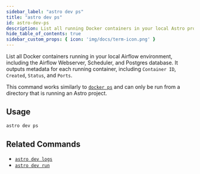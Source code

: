 ```yaml
---
sidebar_label: "astro dev ps"
title: "astro dev ps"
id: astro-dev-ps
description: List all running Docker containers in your local Astro project.
hide_table_of_contents: true
sidebar_custom_props: { icon: 'img/docs/term-icon.png' }
---
```


List all Docker containers running in your local Airflow environment, including the Airflow Webserver, Scheduler, and Postgres database. It outputs metadata for each running container, including `Container ID`, `Created`, `Status`, and `Ports`.

This command works similarly to [`docker ps`](https://docs.docker.com/engine/reference/commandline/ps/) and can only be run from a directory that is running an Astro project.

## Usage

```sh
astro dev ps
```

## Related Commands

- [`astro dev logs`](cli/astro-dev-logs.md)
- [`astro dev run`](cli/astro-dev-run.md)
